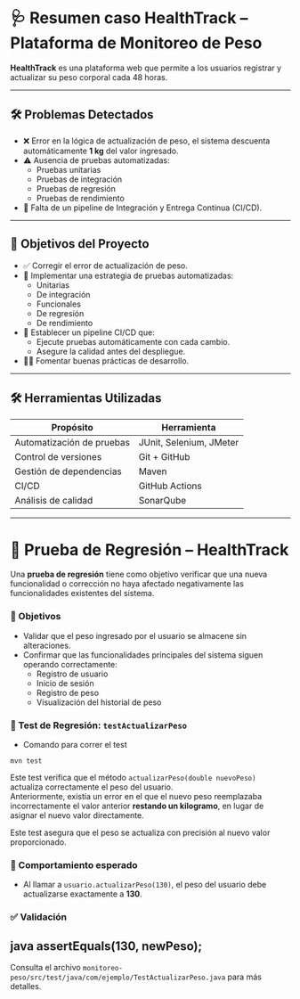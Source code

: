 # 🩺 Resumen caso HealthTrack – Plataforma de Monitoreo de Peso

**HealthTrack** es una plataforma web que permite a los usuarios registrar y actualizar su peso corporal cada 48 horas. 

---

## 🛠 Problemas Detectados

- ❌ Error en la lógica de actualización de peso, el sistema descuenta automáticamente **1 kg** del valor ingresado.
- ⚠️ Ausencia de pruebas automatizadas:
  - Pruebas unitarias
  - Pruebas de integración
  - Pruebas de regresión
  - Pruebas de rendimiento
- 🔄 Falta de un pipeline de Integración y Entrega Continua (CI/CD).

---

## 🎯 Objetivos del Proyecto

- ✅ Corregir el error de actualización de peso.
- 🧪 Implementar una estrategia de pruebas automatizadas:
  - Unitarias
  - De integración
  - Funcionales
  - De regresión
  - De rendimiento
- 🚀 Establecer un pipeline CI/CD que:
  - Ejecute pruebas automáticamente con cada cambio.
  - Asegure la calidad antes del despliegue.
- 🧑‍💻 Fomentar buenas prácticas de desarrollo.

---

## 🛠️ Herramientas Utilizadas

| Propósito                     | Herramienta                        |
|------------------------------|------------------------------------|
| Automatización de pruebas    | JUnit, Selenium, JMeter            |
| Control de versiones         | Git + GitHub                       |
| Gestión de dependencias      | Maven                              |
| CI/CD                        | GitHub Actions                     |
| Análisis de calidad          | SonarQube                          |

---

# 🧪 Prueba de Regresión – HealthTrack

Una **prueba de regresión** tiene como objetivo verificar que una nueva funcionalidad o corrección no haya afectado negativamente las funcionalidades existentes del sistema.

### 🎯 Objetivos

- Validar que el peso ingresado por el usuario se almacene sin alteraciones.
- Confirmar que las funcionalidades principales del sistema siguen operando correctamente:
  - Registro de usuario
  - Inicio de sesión
  - Registro de peso
  - Visualización del historial de peso

### 🧪 Test de Regresión: `testActualizarPeso`

- Comando para correr el test
```
mvn test
```

Este test verifica que el método `actualizarPeso(double nuevoPeso)` actualiza correctamente el peso del usuario.  
Anteriormente, existía un error en el que el nuevo peso reemplazaba incorrectamente el valor anterior **restando un kilogramo**, en lugar de asignar el nuevo valor directamente.

Este test asegura que el peso se actualiza con precisión al nuevo valor proporcionado.

### 📌 Comportamiento esperado

- Al llamar a `usuario.actualizarPeso(130)`, el peso del usuario debe actualizarse exactamente a **130**.

### ✅ Validación

java
assertEquals(130, newPeso);
---
Consulta el archivo `monitoreo-peso/src/test/java/com/ejemplo/TestActualizarPeso.java` para más detalles.
